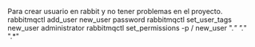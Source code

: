 

Para crear usuario en rabbit y no tener problemas en el proyecto.
rabbitmqctl add_user new_user password
rabbitmqctl set_user_tags new_user administrator
rabbitmqctl set_permissions -p / new_user ".*" ".*" ".*"

